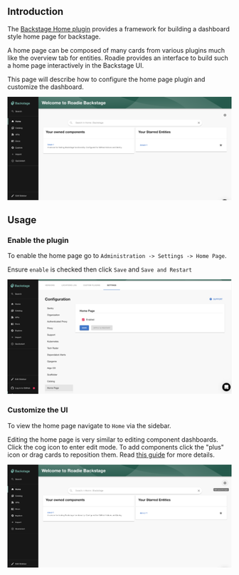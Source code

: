 
## Introduction


The [Backstage Home plugin](https://github.com/backstage/backstage/blob/master/plugins/home/README.md) provides a framework
for building a dashboard style home page for backstage. 

A home page can be composed of many cards from various plugins
much like the overview tab for entities. Roadie provides an interface to build such a home page interactively in the 
Backstage UI. 

This page will describe how to configure the home page plugin and customize the dashboard.

![home-page.png](home-page.png)

## Usage

### Enable the plugin

To enable the home page go to `Administration -> Settings -> Home Page`. 

Ensure `enable` is checked then click `Save` and `Save and Restart`

![home-page-settings.png](home-page-settings.png)

### Customize the UI

To view the home page navigate to `Home` via the sidebar.

Editing the home page is very similar to editing component dashboards. Click the cog icon to enter edit mode. To add
components click the "plus" icon or drag cards to reposition them. Read [this guide](../../getting-started/updating-the-ui#updating-the-home-page) 
for more details.

![Edit Home Page Button](./edit-home-page-button.png)

